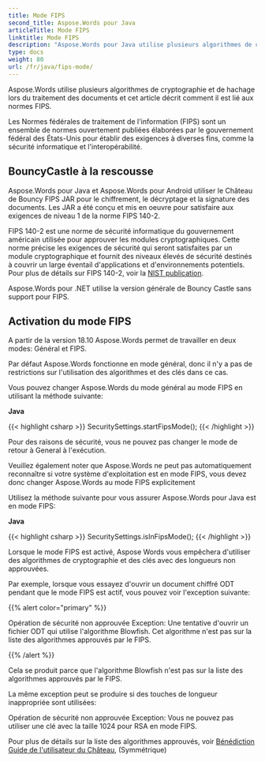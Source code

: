 ```yaml
---
title: Mode FIPS
second_title: Aspose.Words pour Java
articleTitle: Mode FIPS
linktitle: Mode FIPS
description: "Aspose.Words pour Java utilise plusieurs algorithmes de cryptographie et de hachage lors du traitement des documents pour se conformer aux normes FIPS."
type: docs
weight: 80
url: /fr/java/fips-mode/
---
```


Aspose.Words utilise plusieurs algorithmes de cryptographie et de hachage lors du traitement des documents et cet article décrit comment il est lié aux normes FIPS.

Les Normes fédérales de traitement de l'information (FIPS) sont un ensemble de normes ouvertement publiées élaborées par le gouvernement fédéral des États-Unis pour établir des exigences à diverses fins, comme la sécurité informatique et l'interopérabilité.

## BouncyCastle à la rescousse

Aspose.Words pour Java et Aspose.Words pour Android utiliser le Château de Bouncy FIPS JAR pour le chiffrement, le décryptage et la signature des documents. Les JAR a été conçu et mis en oeuvre pour satisfaire aux exigences de niveau 1 de la norme FIPS 140-2.

FIPS 140-2 est une norme de sécurité informatique du gouvernement américain utilisée pour approuver les modules cryptographiques. Cette norme précise les exigences de sécurité qui seront satisfaites par un module cryptographique et fournit des niveaux élevés de sécurité destinés à couvrir un large éventail d'applications et d'environnements potentiels. Pour plus de détails sur FIPS 140-2, voir la [NIST publication](https://www.nist.gov/publications/security-requirements-cryptographic-modules-includes-change-notices-1232002?pub_id=902003).

Aspose.Words pour .NET utilise la version générale de Bouncy Castle sans support pour FIPS.

## Activation du mode FIPS

A partir de la version 18.10 Aspose.Words permet de travailler en deux modes: Général et FIPS.

Par défaut Aspose.Words fonctionne en mode général, donc il n'y a pas de restrictions sur l'utilisation des algorithmes et des clés dans ce cas.

Vous pouvez changer Aspose.Words du mode général au mode FIPS en utilisant la méthode suivante:

**Java**

{{< highlight csharp >}}
SecuritySettings.startFipsMode();
{{< /highlight >}}

Pour des raisons de sécurité, vous ne pouvez pas changer le mode de retour à General à l'exécution.

Veuillez également noter que Aspose.Words ne peut pas automatiquement reconnaître si votre système d'exploitation est en mode FIPS, vous devez donc changer Aspose.Words au mode FIPS explicitement

Utilisez la méthode suivante pour vous assurer Aspose.Words pour Java est en mode FIPS:

**Java**

{{< highlight csharp >}}
SecuritySettings.isInFipsMode();
{{< /highlight >}}

Lorsque le mode FIPS est activé, Aspose Words vous empêchera d'utiliser des algorithmes de cryptographie et des clés avec des longueurs non approuvées.

Par exemple, lorsque vous essayez d'ouvrir un document chiffré ODT pendant que le mode FIPS est actif, vous pouvez voir l'exception suivante:

{{% alert color="primary" %}}

Opération de sécurité non approuvée Exception: Une tentative d'ouvrir un fichier ODT qui utilise l'algorithme Blowfish. Cet algorithme n'est pas sur la liste des algorithmes approuvés par le FIPS.

{{% /alert %}}

Cela se produit parce que l'algorithme Blowfish n'est pas sur la liste des algorithmes approuvés par le FIPS.

La même exception peut se produire si des touches de longueur inappropriée sont utilisées:

Opération de sécurité non approuvée Exception: Vous ne pouvez pas utiliser une clé avec la taille 1024 pour RSA en mode FIPS.

Pour plus de détails sur la liste des algorithmes approuvés, voir [Bénédiction Guide de l'utilisateur du Château](https://downloads.bouncycastle.org/fips-java/BC-FJA-UserGuide-1.0.1.pdf), (Symmétrique)


